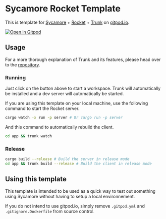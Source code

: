 # Sycamore Rocket Template

This is template for [Sycamore](https://github.com/sycamore-rs/sycamore) + [Rocket](https://rocket.rs) + [Trunk](https://trunkrs.dev/) on [gitpod.io](https://www.gitpod.io).

[![Open in Gitpod](https://gitpod.io/button/open-in-gitpod.svg)](https://gitpod.io/#https://github.com/sycamore-rs/sycamore-rocket-template)

## Usage

For a more thorough explanation of Trunk and its features, please head over to the [repository](https://github.com/thedodd/trunk).

### Running

Just click on the button above to start a workspace. Trunk will automatically be installed and a dev server will automatically be started.

If you are using this template on your local machine, use the following command to start the Rocket server.
```bash
cargo watch -x run -p server # Or cargo run -p server
```
And this command to automatically rebuild the client.
```bash
cd app && trunk watch
```

### Release

```bash
cargo build --release # Build the server in release mode
cd app && trunk build --release # Build the client in release mode
```

## Using this template

This template is intended to be used as a quick way to test out something using Sycamore without having to setup a local environnement.

If you do not intend to use gitpod.io, simply remove `.gitpod.yml` and `.gitignore.Dockerfile` from source control.
